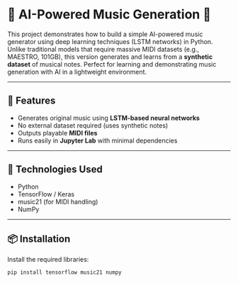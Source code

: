 # 🎵 AI-Powered Music Generation 🎹

This project demonstrates how to build a simple AI-powered music generator using deep learning techniques (LSTM networks) in Python. Unlike traditional models that require massive MIDI datasets (e.g., MAESTRO, 101GB), this version generates and learns from a **synthetic dataset** of musical notes. Perfect for learning and demonstrating music generation with AI in a lightweight environment.

---

## 🚀 Features

- Generates original music using **LSTM-based neural networks**
- No external dataset required (uses synthetic notes)
- Outputs playable **MIDI files**
- Runs easily in **Jupyter Lab** with minimal dependencies

---

## 🧠 Technologies Used

- Python
- TensorFlow / Keras
- music21 (for MIDI handling)
- NumPy

---

## 📦 Installation

Install the required libraries:

```bash
pip install tensorflow music21 numpy
